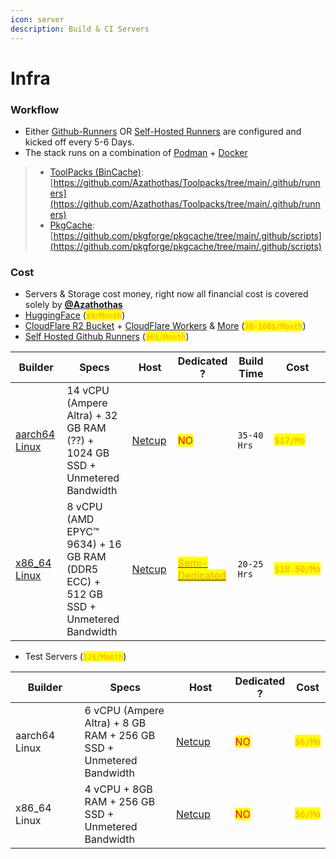 ```yaml
---
icon: server
description: Build & CI Servers
---
```


# Infra

### Workflow

* Either [Github-Runners](https://docs.github.com/en/actions/using-github-hosted-runners/about-github-hosted-runners/about-github-hosted-runners) OR [Self-Hosted Runners](infra.md#cost) are configured and kicked off every 5-6 Days.
* The stack runs on a combination of [Podman](https://podman.io/) + [Docker](https://www.docker.com/)

> - [ToolPacks (BinCache)](broken-reference): [https://github.com/Azathothas/Toolpacks/tree/main/.github/runners](https://github.com/Azathothas/Toolpacks/tree/main/.github/runners)
> - [PkgCache](broken-reference): [https://github.com/pkgforge/pkgcache/tree/main/.github/scripts](https://github.com/pkgforge/pkgcache/tree/main/.github/scripts)

### Cost

* Servers & Storage cost money, right now all financial cost is covered solely by [**@Azathothas**](https://docs.pkgforge.dev/orgs/pkgforge-core/people#azathothas)&#x20;
* [HuggingFace](https://huggingface.co/pricing) (<mark style="color:orange;">`$9/Month`</mark>)&#x20;
* [CloudFlare R2 Bucket](https://developers.cloudflare.com/r2/pricing/) + [CloudFlare Workers](https://developers.cloudflare.com/workers/platform/pricing/) & [More](https://www.cloudflare.com/plans/) (<mark style="color:orange;">`70-100$/Month`</mark>)&#x20;
* [Self Hosted Github Runners](https://docs.github.com/en/actions/hosting-your-own-runners/managing-self-hosted-runners/about-self-hosted-runners) (<mark style="color:orange;">`36$/Month`</mark>)

<table><thead><tr><th width="129">Builder</th><th width="181">Specs</th><th width="104">Host</th><th>Dedicated ?</th><th width="116">Build Time</th><th>Cost</th></tr></thead><tbody><tr><td><a href="https://github.com/Azathothas/Toolpacks/actions/workflows/build_aarch64_Linux.yaml">aarch64 Linux</a></td><td>14 vCPU (Ampere Altra) + 32 GB RAM (??) + 1024 GB SSD + Unmetered Bandwidth</td><td><a href="https://www.netcup.eu/bestellen/produkt.php?produkt=3991">Netcup</a></td><td><mark style="color:red;">NO</mark></td><td><code>35-40</code> <code>Hrs</code></td><td><mark style="color:orange;"><code>$17/Mo</code></mark></td></tr><tr><td><a href="https://github.com/Azathothas/Toolpacks/actions/workflows/build_x86_64_Linux.yaml">x86_64 Linux</a></td><td>8 vCPU (AMD EPYC™ 9634) + 16 GB RAM (DDR5 ECC) + 512 GB SSD + Unmetered Bandwidth</td><td><a href="https://www.netcup.eu/bestellen/produkt.php?produkt=3694">Netcup</a></td><td><a href="https://www.netcup.eu/vserver/vergleich-root-server-vps.php"><mark style="color:orange;">Semi-Dedicated</mark></a></td><td><code>20-25</code> <code>Hrs</code></td><td><mark style="color:orange;"><code>$18.50/Mo</code></mark></td></tr></tbody></table>

* Test Servers  (<mark style="color:orange;">`12$/Month`</mark>)

<table><thead><tr><th width="129">Builder</th><th width="181">Specs</th><th width="104">Host</th><th>Dedicated ?</th><th>Cost</th></tr></thead><tbody><tr><td>aarch64 Linux</td><td>6 vCPU (Ampere Altra) + 8 GB RAM + 256 GB SSD + Unmetered Bandwidth</td><td><a href="https://www.netcup.com/en/server/arm-server/vps-1000-arm-g11-iv-mnz">Netcup</a></td><td><mark style="color:red;">NO</mark></td><td><mark style="color:orange;"><code>$6/Mo</code></mark></td></tr><tr><td>x86_64 Linux</td><td>4 vCPU + 8GB RAM + 256 GB SSD + Unmetered Bandwidth</td><td><a href="https://www.netcup.com/en/server/vps/vps-1000-g11-12m-iv">Netcup</a></td><td><mark style="color:red;">NO</mark></td><td><mark style="color:orange;"><code>$6/Mo</code></mark></td></tr></tbody></table>
